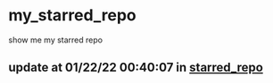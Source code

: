 # my_starred_repo
show me my starred repo

update at 01/22/22 00:40:07 in [starred_repo](./index.html)
---

